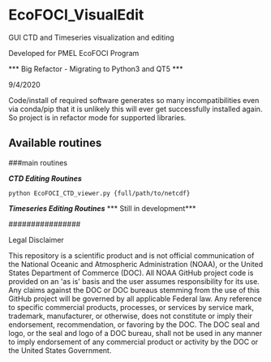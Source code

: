 # EcoFOCI_VisualEdit
GUI CTD and Timeseries visualization and editing

Developed for PMEL EcoFOCI Program

*** Big Refactor - Migrating to Python3 and QT5 ***

9/4/2020   

Code/install of required software generates so many incompatibilities even via conda/pip that it is unlikely this will ever get successfully installed again.  So project is in refactor mode for supported libraries.

## Available routines

###main routines

___CTD Editing Routines___

`python EcoFOCI_CTD_viewer.py {full/path/to/netcdf}`

___Timeseries Editing Routines___
*** Still in development***



################

Legal Disclaimer

This repository is a scientific product and is not official communication of the National Oceanic and Atmospheric Administration (NOAA), or the United States Department of Commerce (DOC). All NOAA GitHub project code is provided on an 'as is' basis and the user assumes responsibility for its use. Any claims against the DOC or DOC bureaus stemming from the use of this GitHub project will be governed by all applicable Federal law. Any reference to specific commercial products, processes, or services by service mark, trademark, manufacturer, or otherwise, does not constitute or imply their endorsement, recommendation, or favoring by the DOC. The DOC seal and logo, or the seal and logo of a DOC bureau, shall not be used in any manner to imply endorsement of any commercial product or activity by the DOC or the United States Government.